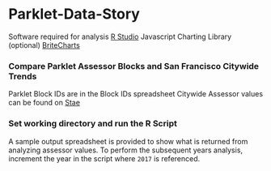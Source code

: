 # Parklet-Data-Story
Software required for analysis
[R Studio](https://www.rstudio.com/)
Javascript Charting Library (optional) [BriteCharts](https://glitch.com/~jagged-universe)

### Compare Parklet Assessor Blocks and San Francisco Citywide Trends
Parklet Block IDs are in the Block IDs spreadsheet
Citywide Assessor values can be found on [Stae](https://sf-ca.municipal.systems/types/assessment/export)

### Set working directory and run the R Script
A sample output spreadsheet is provided to show what is returned from analyzing assessor values. To perform the subsequent years analysis, increment the year in the script where `2017` is referenced.
